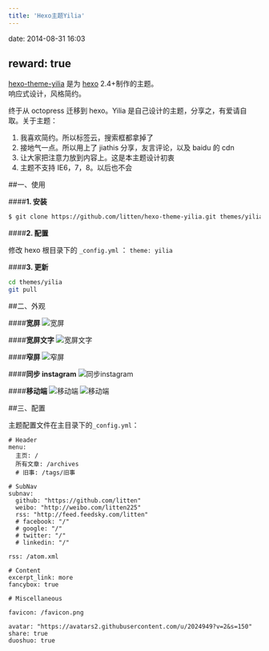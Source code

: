 ```yaml
---
title: 'Hexo主题Yilia'
---
```


date: 2014-08-31 16:03

## reward: true

[hexo-theme-yilia](https://github.com/litten/hexo-theme-yilia) 是为 [hexo](https://github.com/tommy351/hexo) 2.4+制作的主题。  
响应式设计，风格简约。

终于从 octopress 迁移到 hexo。Yilia 是自己设计的主题，分享之，有爱请自取。关于主题：

1. 我喜欢简约。所以标签云，搜索框都拿掉了
2. 接地气一点。所以用上了 jiathis 分享，友言评论，以及 baidu 的 cdn
3. 让大家把注意力放到内容上。这是本主题设计初衷
4. 主题不支持 IE6，7，8。以后也不会

<!-- more -->

##一、使用

####**1. 安装**

```bash
$ git clone https://github.com/litten/hexo-theme-yilia.git themes/yilia
```

####**2. 配置**

修改 hexo 根目录下的 `_config.yml` ： `theme: yilia`

####**3. 更新**

```bash
cd themes/yilia
git pull
```

##二、外观

####**宽屏**
![宽屏](http://littendomo.sinaapp.com/yilia/yilia-pc1.png)

####**宽屏文字**
![宽屏文字](http://littendomo.sinaapp.com/yilia/yilia-pc2.png)

####**窄屏**
![窄屏](http://littendomo.sinaapp.com/yilia/yilia-pc3.png)

####**同步 instagram**
![同步instagram](http://littendomo.sinaapp.com/yilia/yilia-pc4.png)

####**移动端**
![移动端](http://littendomo.sinaapp.com/yilia/yilia-mobile.png)
![移动端](http://littendomo.sinaapp.com/yilia/yilia-mobile2.png)

##三、配置

主题配置文件在主目录下的`_config.yml`：

```
# Header
menu:
  主页: /
  所有文章: /archives
  # 旧事: /tags/旧事

# SubNav
subnav:
  github: "https://github.com/litten"
  weibo: "http://weibo.com/litten225"
  rss: "http://feed.feedsky.com/litten"
  # facebook: "/"
  # google: "/"
  # twitter: "/"
  # linkedin: "/"

rss: /atom.xml

# Content
excerpt_link: more
fancybox: true

# Miscellaneous

favicon: /favicon.png

avatar: "https://avatars2.githubusercontent.com/u/2024949?v=2&s=150"
share: true
duoshuo: true
```
